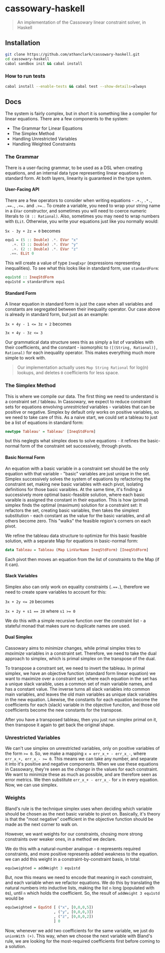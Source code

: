 cassowary-haskell
=================

> An implementation of the Cassowary linear constraint solver, in Haskell

## Installation

```bash
git clone https://github.com/athanclark/cassowary-haskell.git
cd cassowary-haskell
cabal sandbox init && cabal install
```

### How to run tests

```bash
cabal install --enable-tests && cabal test --show-details=always
```

## Docs

The system is fairly complex, but in short it is something like a compiler for
linear equations. There are a few components to the system:

- The Grammar for Linear Equations
- The Simplex Method
- Handling Unrestricted Variables
- Handling Weighted Constraints

### The Grammar

There is a user-facing grammar, to be used as a DSL when creating equations, and
an internal data type representing linear equations in standard form. At both
layers, linearity is guaranteed in the type system.

#### User-Facing API

There are a few operators to consider when writing equations - `.+.`, `.*.`,
`.==.`, `.<=.` and `.>=.`. To create a variable, you need to wrap your string name
in a `EVar` constructor, and sometimes you will need to coerce numeric literals
to `(8 :: Rational)`. Also, sometimes you may need to wrap numbers with `ELit`.
Otherwise, you write your equations just like you normally would:

`5x - 3y + 2z = 0` becomes

```haskell
equ1 = (5 :: Double) .*. EVar "x"
   .+. (3 :: Double) .*. EVar "y"
   .+. (2 :: Double) .*. EVar "z"
  .==. ELit 0
```

This will create a value of type `IneqExpr` (expressions representing inequalities).
To see what this looks like in standard form, use `standardForm`:

```haskell
equ1std :: IneqStdForm
equ1std = standardForm equ1
```

#### Standard Form

A linear equation in standard form is just the case when all variables and constants
are segregated between their inequality operator. Our case above is already in standard
form, but just as an example:

`3x + 4y - 1 <= 3z + 2` becomes

`3x + 4y - 3z <= 3`

Our grammatical data structure sees this as simply a list of varaibles with their
coefficients, and the constant - isomorphic to `([(String, Rational)], Rational)`
for each inequality operator. This makes everything much more simple to work with.

> Our implementation actually uses `Map String Rational` for log(n) lookups, and
> deletes `0` coefficients for less space.

### The Simplex Method

This is where we compile our data. The first thing we need to understand is a constraint set /
tableau. In Cassowary, we expect to reduce constraint sets for equations envolving
_unrestricted_ variables - variables that can be positive or negative. Simplex by
default only works on positive variables, so we need to take care of this. As a
naive start, we could set a tableau to just be a list of equations in standard form:

```haskell
newtype Tableau' = Tableau' [IneqStdForm]
```

but this neglegts what simplex does to solve equations - it refines the basic-normal
form of the constraint set successively, through pivots.

#### Basic Normal Form

An equation with a basic variable in a constraint set should be the only equation
with that variable - "basic" variables are just unique in the set. Simplex successively
solves the system of equations by refactoring the constraint set, making new basic
variables with each pivot, isolating definitions for those basic varaibles. At the
same time, it's finding a successively more optimal basic-feasible solution, where
each basic varaible is assigned the constant in their equation. This is how (primal) simplex
finds the optimal (maximum) solution for a constraint set: It refactors the set, creating
basic variables, then takes the simplest substitution - each constant as the value for the
basic variables, and all others become zero. This "walks" the feasible region's corners
on each pivot.

We refine the tableau data structure to optimize for this basic feasible solution, with
a separate Map for equations in basic-normal form:

```haskell
data Tableau = Tableau (Map LinVarName IneqStdForm) [IneqStdForm]
```

Each pivot then moves an equation from the list of constraints to the Map (if it can).

#### Slack Variables

Simplex also can only work on equality constraints (`.==.`), therefore we need
to create spare variables to account for this:

`3x + 2y <= 20` becomes

`3x + 2y + s1 == 20` where `s1 >= 0`

We do this with a simple recursive function over the constraint list - a stateful
monad that makes sure no duplicate names are used.

#### Dual Simplex

Cassowary aims to _minimize_ changes, while primal simplex tries to _maximize_ variables
in a constraint set. Therefore, we need to take the dual approach to simplex, which
is primal simplex on the transpose of the dual.

To transpose a constrant set, we need to invert the tableau. In primal simplex, we
have an objective function (standard form linear equation) we want to maximize over a
constraint set, where each equation in the set has a unique slack varaible, uses a
common set of main variable names, and has a constant value. The inverse turns all
slack variables into common main variables, and leaves the old main variables as unique
slack variables in the new equation. Likewise, the constants for each equation become
the coefficients for each (slack) variable in the objective funciton, and those old
coefficients become the new constants for the transpose.

After you have a transposed tableau, then you just run simplex primal on it, then
transpose it again to get back the original shape.

### Unrestricted Variables

We can't use simplex on unrestricted variables, only on positive variables of the
form `>= 0`. So, we make a mapping `x = err_x_+ - err_x_-`, where `err_x_+, err_x_- >= 0`.
This means we can take any number, and separate it into it's positive and negative components.
When we use these equations in Cassowary, they're seen as the _change_ in the values
for each constraint. We want to minimize these as much as possible, and are therefore seen
as error metrics. We then substitute `err_x_+ - err_x_-` for `x` in every equation.
Now, we can use simplex.

### Weights

Bland's rule is the technique simplex uses when deciding which variable should be chosen
as the next basic variable to pivot on. Basically, it's theory is that the "most negative"
coefficient in the objective function should be made as the next corner to walk on.

However, we want weights for our constraints, chosing more strong constraints over
weaker ones, in a method we declare.

We do this with a natural-number analogue - `0` represents required constraints,
and more positive represents added weakness to the equation. we can add this weight
in a constraint-by-constraint basis, in total:

```haskell
equ1weighted = addWeight 3 equ1std
```

But, now this means we need to encode that meaning in each constraint, and each variable
when we refactor equations. We do this by translating the natural numbers into
inductive lists, making the list `n` long (populated with `0`s), until `n` which holds
the coefficient. So, the result of `addWeight 3 equ1std` would be

```haskell
equ1weighted = EquStd [ ("x", [0,0,0,5])
                      , ("y", [0,0,0,3])
                      , ("z", [0,0,0,2])
                      ] 0
```

Now, whenever we add two coefficients for the same variable, we just do `unionWith (+)`.
This way, when we choose the next variable with Bland's rule, we are looking for the
most-required coefficients first before coming to a solution.
